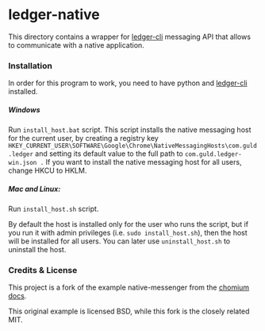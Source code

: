 # ledger-native

This directory contains a wrapper for [ledger-cli](https://ledger-cli.org)
messaging API that allows to communicate with a native application.

### Installation

In order for this program to work, you need to have python and [ledger-cli](https://ledger-cli.org) installed.

##### Windows

Run `install_host.bat` script.
This script installs the native messaging host for the current user, by
creating a registry key
`HKEY_CURRENT_USER\SOFTWARE\Google\Chrome\NativeMessagingHosts\com.guld.ledger`
and setting its default value to the full path to
`com.guld.ledger-win.json .`
If you want to install the native messaging host for all users, change HKCU to
HKLM.

##### Mac and Linux:
Run `install_host.sh` script.

By default the host is installed only for the user who runs the script, but if
you run it with admin privileges (i.e. `sudo install_host.sh`), then the
host will be installed for all users. You can later use `uninstall_host.sh`
to uninstall the host.

### Credits & License

This project is a fork of the example native-messenger from the [chomium docs](https://chromium.googlesource.com/chromium/src/+/master/chrome/common/extensions/docs/examples/api/nativeMessaging).

This original example is licensed BSD, while this fork is the closely related MIT.

